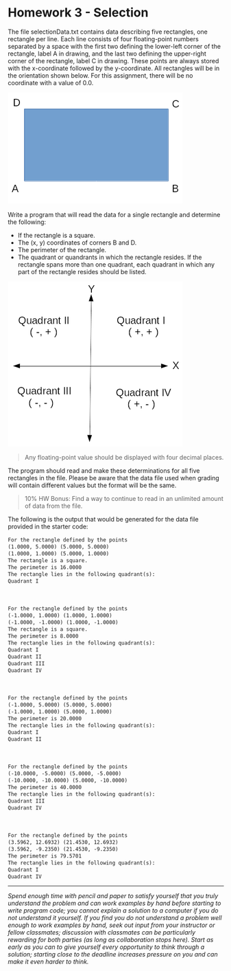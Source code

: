 # Homework 3 - Selection

The file selectionData.txt contains data describing five rectangles, one rectangle per line.  Each line consists of four floating-point numbers separated by a space with the first two defining the lower-left corner of the rectangle, label A in drawing, and the last two defining the upper-right corner of the rectangle, label C in drawing.  These points are always stored with the x-coordinate followed by the y-coordinate.  All rectangles will be in the orientation shown below.  For this assignment, there will be no coordinate with a value of 0.0.

![Image of Rectangle with Corners Labeled](https://raw.githubusercontent.com/gilland-astate/accelerated-fall2021/main/assignments/homework/hw3/rectangle%20with%20corner%20labels.png)

Write a program that will read the data for a single rectangle and determine the following:
* If the rectangle is a square.
* The (x, y) coordinates of corners B and D.
* The perimeter of the rectangle.
* The quadrant or quandrants in which the rectangle resides.  If the rectangle spans more than one quadrant, each quadrant in which any part of the rectangle resides should be listed.

![Image of Cartesian Quadrants](https://raw.githubusercontent.com/gilland-astate/accelerated-fall2021/main/assignments/homework/hw3/quadrants.png)

>Any floating-point value should be displayed with four decimal places.

The program should read and make these determinations for all five rectangles in the file. Please be aware that the data file used when grading will contain different values but the format will be the same.

> 10% HW Bonus: Find a way to continue to read in an unlimited amount of data from the file.  

The following is the output that would be generated for the data file provided in the starter code:

    For the rectangle defined by the points
    (1.0000, 5.0000) (5.0000, 5.0000)
    (1.0000, 1.0000) (5.0000, 1.0000)
    The rectangle is a square.
    The perimeter is 16.0000
    The rectangle lies in the following quadrant(s):
    Quadrant I

    

    For the rectangle defined by the points
    (-1.0000, 1.0000) (1.0000, 1.0000)
    (-1.0000, -1.0000) (1.0000, -1.0000)
    The rectangle is a square.
    The perimeter is 8.0000
    The rectangle lies in the following quadrant(s):
    Quadrant I
    Quadrant II
    Quadrant III
    Quadrant IV

    

    For the rectangle defined by the points
    (-1.0000, 5.0000) (5.0000, 5.0000)
    (-1.0000, 1.0000) (5.0000, 1.0000)
    The perimeter is 20.0000
    The rectangle lies in the following quadrant(s):
    Quadrant I
    Quadrant II

    

    For the rectangle defined by the points
    (-10.0000, -5.0000) (5.0000, -5.0000)
    (-10.0000, -10.0000) (5.0000, -10.0000)
    The perimeter is 40.0000
    The rectangle lies in the following quadrant(s):
    Quadrant III
    Quadrant IV

    

    For the rectangle defined by the points
    (3.5962, 12.6932) (21.4530, 12.6932)
    (3.5962, -9.2350) (21.4530, -9.2350)
    The perimeter is 79.5701
    The rectangle lies in the following quadrant(s):
    Quadrant I
    Quadrant IV

----
*Spend enough time with pencil and paper to satisfy yourself that you truly understand the problem and can work examples by hand before starting to write program code; you cannot explain a solution to a computer if you do not understand it yourself. If you find you do not understand a problem well enough to work examples by hand, seek out input from your instructor or fellow classmates; discussion with classmates can be particularly rewarding for both parties (as long as collaboration stops here). Start as early as you can to give yourself every opportunity to think through a solution; starting close to the deadline increases pressure on you and can make it even harder to think.*